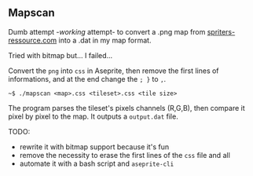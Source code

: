 ## Mapscan
Dumb attempt -*working* attempt- to convert a .png map from  [spriters-ressource.com](https://www.spriters-resource.com/game_boy_gbc/pokemoncrystal/) into a .dat in my map format.

Tried with bitmap but... I failed...

Convert the `png` into `css` in Aseprite, then remove the first lines of informations, and at the end change the `; }` to `,`.

```
~$ ./mapscan <map>.css <tileset>.css <tile size>
```

The program parses the tileset's pixels channels (R,G,B), then compare it pixel by pixel to the map.
It outputs a `output.dat` file.

TODO:
- rewrite it with bitmap support because it's fun
- remove the necessity to erase the first lines of the `css` file and all
- automate it with a bash script and `aseprite-cli`
